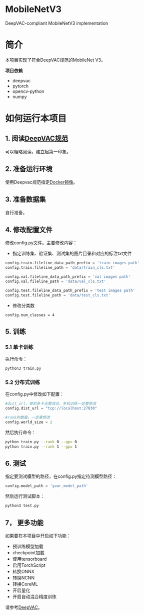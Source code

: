# MobileNetV3
DeepVAC-compliant MobileNetV3 implementation

# 简介
本项目实现了符合DeepVAC规范的MobileNet V3。

**项目依赖**

- deepvac
- pytorch
- opencv-python
- numpy


# 如何运行本项目

## 1. 阅读[DeepVAC规范](https://github.com/DeepVAC/deepvac)
可以粗略阅读，建立起第一印象。

## 2. 准备运行环境
使用Deepvac规范指定[Docker镜像](https://github.com/DeepVAC/deepvac#2-%E7%8E%AF%E5%A2%83%E5%87%86%E5%A4%87)。

## 3. 准备数据集
自行准备。

## 4. 修改配置文件

修改config.py文件。主要修改内容：
- 指定训练集、验证集、测试集的图片目录和对应的标注txt文件

```python
config.train.fileline_data_path_prefix = 'train images path'
config.train.fileline_path = 'data/train_cls.txt'

config.val.fileline_data_path_prefix = 'val images path'
config.val.fileline_path = 'data/val_cls.txt'

config.test.fileline_data_path_prefix = 'test images path'
config.test.fileline_path = 'data/test_cls.txt'
```

- 修改分类数
```
config.num_classes = 4
```

## 5. 训练

### 5.1 单卡训练
执行命令：
```bash
python3 train.py
```

### 5.2 分布式训练

在config.py中修改如下配置：
```python
#dist_url，单机多卡无需改动，多机训练一定要修改
config.dist_url = "tcp://localhost:27030"

#rank的数量，一定要修改
config.world_size = 2
```
然后执行命令：

```bash
python train.py --rank 0 --gpu 0
python train.py --rank 1 --gpu 1
```


## 6. 测试

指定要测试模型的路径，在config.py指定待测模型路径：

```python
config.model_path = 'your_model_path'
```

然后运行测试脚本：

```bash
python3 test.py
```

## 7， 更多功能
如果要在本项目中开启如下功能：
- 预训练模型加载
- checkpoint加载
- 使用tensorboard
- 启用TorchScript
- 转换ONNX
- 转换NCNN
- 转换CoreML
- 开启量化
- 开启自动混合精度训练

请参考[DeepVAC](https://github.com/DeepVAC/deepvac)。
